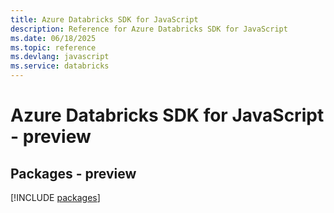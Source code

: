 ```yaml
---
title: Azure Databricks SDK for JavaScript
description: Reference for Azure Databricks SDK for JavaScript
ms.date: 06/18/2025
ms.topic: reference
ms.devlang: javascript
ms.service: databricks
---
```

# Azure Databricks SDK for JavaScript - preview
## Packages - preview
[!INCLUDE [packages](databricks-index.md)]